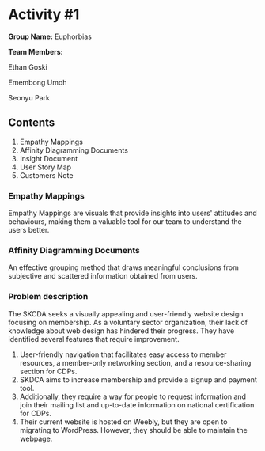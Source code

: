 # Activity #1 

**Group Name:**
Euphorbias

**Team Members:**

Ethan Goski 

Emembong Umoh

Seonyu Park 

## Contents
1. Empathy Mappings
2. Affinity Diagramming Documents
3. Insight Document
4. User Story Map
5. Customers Note

### Empathy Mappings
Empathy Mappings are visuals that provide insights into users' attitudes and behaviours, making them a valuable tool for our team to understand the users better.

### Affinity Diagramming Documents
An effective grouping method that draws meaningful conclusions from subjective and scattered information obtained from users.

### Problem description

The SKCDA seeks a visually appealing and user-friendly website design focusing on membership. As a voluntary sector organization, their lack of knowledge about web design has hindered their progress. They have identified several features that require improvement.

1. User-friendly navigation that facilitates easy access to member resources, a member-only networking section, and a resource-sharing section for CDPs.
2. SKDCA aims to increase membership and provide a signup and payment tool.
3. Additionally, they require a way for people to request information and join their mailing list and up-to-date information on national certification for CDPs.
4. Their current website is hosted on Weebly, but they are open to migrating to WordPress. However, they should be able to maintain the webpage.
